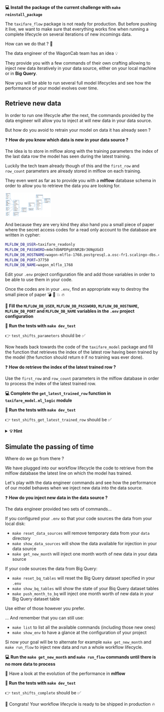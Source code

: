 
[//]: # ( challenge tech stack: )

**💻 Install the package of the current challenge with `make reinstall_package`**

[//]: # ( challenge instructions )

The `taxifare_flow` package is not ready for production. But before pushing it live, we want to make sure that everything works fine when running a complete lifecycle on several iterations of new incomings data.

How can we do that ? 🤔

The data engineer of the WagonCab team has an idea 💡

They provide you with a few commands of their own crafting allowing to inject new data iteratively in your data source, either on your local machine or in **Big Query**.

Now you will be able to run several full model lifecycles and see how the performance of your model evolves over time.

## Retrieve new data

In order to run one lifecycle after the next, the commands provided by the data engineer will allow you to inject at will new data in your data source.

But how do you avoid to retrain your model on data it has already seen ?

❓ **How do you know which data is new in your data source ?**

The idea is to store in mlflow along with the training parameters the index of the last data row the model has seen during the latest training.

Luckily the tech team already though of this and the `first_row` and `row_count` parameters are already stored in mlflow on each training.

They even went as far as to provide you with a **mlflow** database schema in order to allow you to retrieve the data you are looking for.

<a href="https://raw.githubusercontent.com/lewagon/data-images/master/DE/mlflow-tables.png"><img src="https://raw.githubusercontent.com/lewagon/data-images/master/DE/mlflow-tables.png" width="150" alt="mlflow tables"></a>

And because they are very kind they also hand you a small piece of paper where the secret access codes for a read only account to the database are written in cypher:

``` bash
MLFLOW_DB_USER=taxifare_readonly
MLFLOW_DB_PASSWORD=m4e7dbNPDPg8tNR2Br36NgUGd3
MLFLOW_DB_HOSTNAME=wagon-mlflo-1768.postgresql.a.osc-fr1.scalingo-dbs.com
MLFLOW_DB_PORT=37750
MLFLOW_DB_NAME=wagon_mlflo_1768
```

Edit your `.env` project configuration file and add those variables in order to be able to use them in your code.

Once the codes are in your `.env`, find an appropriate way to destroy the small piece of paper 💣 🧨 💥 🔥

**📝 Fill the `MLFLOW_DB_USER`, `MLFLOW_DB_PASSWORD`, `MLFLOW_DB_HOSTNAME`, `MLFLOW_DB_PORT` and `MLFLOW_DB_NAME` variables in the `.env` project configuration**

**🧪 Run the tests with `make dev_test`**

👉 `test_shifts_parameters` should be ✅

Now heads back towards the code of the `taxifare_model` package and fill the function that retrieves the index of the latest row having been trained by the model (the function should return `0` if no training was ever done).

❓ **How do retrieve the index of the latest trained row ?**

Use the `first_row` and `row_count` parameters in the mlflow database in order to process the index of the latest trained row.

**💻 Complete the `get_latest_trained_row` function in `taxifare_model.ml_logic` module**

**🧪 Run the tests with `make dev_test`**

👉 `test_shifts_get_latest_trained_row` should be ✅

<details>
  <summary markdown='span'><strong> 💡 Hint </strong></summary>


  You can have a look at the structure of the database using **DBeaver**. Remember that `make show_env` will allow you to retrieve easily the parameters for the read only account to connect to the database. The database used by mlflow is a **Postgres** database (you need to specify the type of connection to create when using _DBeaver_).

  Another option is to use your teammate the CLI and make use of the `psql` command (for _Postgres_, you guessed it).

  Let's add a new environment variable to your `.env` project configuration. This will help you connect to the database.

  ``` bash
  MLFLOW_TRACKING_DB=postgresql://$MLFLOW_DB_USER:$MLFLOW_DB_PASSWORD@$MLFLOW_DB_HOSTNAME:$MLFLOW_DB_PORT/$MLFLOW_DB_NAME
  ```

  Since you already have all the variables filled in the `.env` for the database connection, you can query the content of the database with the following command:

  ``` bash
  psql $MLFLOW_TRACKING_DB
  ```

  No `psql` command in your setup ?

  <details>
    <summary markdown='span'><strong> ⚙️ macOS </strong></summary>


    Head towards the [Le Wagon web setup Postgres section](https://github.com/lewagon/setup/blob/master/macos.md#postgresql).
  </details>

  <details>
    <summary markdown='span'><strong> ⚙️ Ubuntu (Linux or Windows WSL2) </strong></summary>


    Head towards the [Le Wagon web setup Postgres section](https://github.com/lewagon/setup/blob/master/ubuntu.md#postgresql).
  </details>

  Where do you go from there ?

  Query the list of tables:

  ``` sql
  \dt
  ```

  Consult the schema of a table:

  ``` sql
  \d runs
  ```

  Or run any regular SQL query:

  ``` sql
  SELECT * FROM runs;  -- see all the runs of your teammates
  ```

  Not unlike every other command, `psql` also supports the `exit` command...
</details>

## Simulate the passing of time

Where do we go from there ?

We have plugged into our workflow lifecycle the code to retrieve from the mlflow database the latest line on which the model has trained.

Let's play with the data engineer commands and see how the performance of our model behaves when we inject new data into the data source.

❓ **How do you inject new data in the data source ?**

The data engineer provided two sets of commands...

If you configured your `.env` so that your code sources the data from your local disk:
- `make reset_data_sources` will remove temporary data from your `data` directory
- `make show_data_sources` will show the data available for injection in your data source
- `make get_new_month` will inject one month worth of new data in your data source

If your code sources the data from Big Query:
- `make reset_bq_tables` will reset the Big Query dataset specified in your `.env`
- `make show_bq_tables` will show the state of your Biq Query dataset tables
- `make push_month_to_bq` will inject one month worth of new data in your Big Query dataset table

Use either of those however you prefer.

... And remember that you can still use:
- `make list` to list all the available commands (including those new ones)
- `make show_env` to have a glance at the configuration of your project

Si now your goal will be to alternate for example `make get_new_month` and `make run_flow` to inject new data and run a whole workflow lifecycle.

**💻 Run the `make get_new_month` and `make run_flow` commands until there is no more data to process**

👀 Have a look at the evolution of the performance in **mlflow**

**🧪 Run the tests with `make dev_test`**

👉 `test_shifts_complete` should be ✅

🏁 Congrats! Your workflow lifecycle is ready to be shipped in production 🔥
